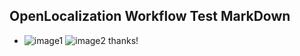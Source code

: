 ## OpenLocalization Workflow Test MarkDown
* ![image1](.\f22e55ee-82d5-4dbf-b61b-fb79b07423cd.PNG)   ![image2](.\1c664856-aab4-4278-b5e8-1df6372023a9.png) 
thanks!